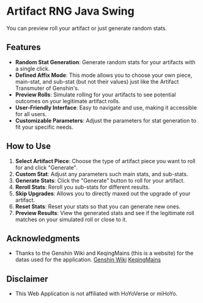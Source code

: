 # Artifact RNG Java Swing

You can preview roll your artifact or just generate random stats.

## Features

- **Random Stat Generation**: Generate random stats for your artifacts with a single click.
- **Defined Affix Mode**: This mode allows you to choose your own piece, main-stat, and sub-stat (but not their values) just like the Artifact Transmuter of Genshin's.
- **Preview Rolls**: Simulate rolling for your artifacts to see potential outcomes on your legitimate artifact rolls.
- **User-Friendly Interface**: Easy to navigate and use, making it accessible for all users.
- **Customizable Parameters**: Adjust the parameters for stat generation to fit your specific needs.

## How to Use

1. **Select Artifact Piece**: Choose the type of artifact piece you want to roll for and click "Generate".
2. **Custom Stat**: Adjust any parameters such main stats, and sub-stats.
3. **Generate Stats**: Click the "Generate" button to roll for your artifact.
4. **Reroll Stats**: Reroll you sub-stats for different results.
5. **Skip Upgrades**: Allows you to directly maxed out the upgrade of your artifact.
6. **Reset Stats**: Reset your stats so that you can generate new ones.
7. **Preview Results**: View the generated stats and see if the legitimate roll matches on your simulated roll or close to it.

## Acknowledgments

- Thanks to the Genshin Wiki and KeqingMains (this is a website) for the datas used for the application.
  [Genshin Wiki](https://genshin-impact.fandom.com/wiki/Artifact/Distribution)
  [KeqingMains](https://keqingmains.com/misc/artifacts/#Substats)

## Disclaimer
- This Web Application is not affiliated with HoYoVerse or miHoYo.
